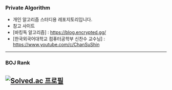 ### Private Algorithm
- 개인 알고리즘 스터디용 레포지토리입니다.
- 참고 사이트
 - [바킹독 알고리즘] : https://blog.encrypted.gg/
 - [한국외국어대학교 컴퓨터공학부 신찬수 교수님] : https://www.youtube.com/c/ChanSuShin
---
### BOJ Rank
[![Solved.ac 프로필](http://mazassumnida.wtf/api/v2/generate_badge?boj=shg0102kr)](https://solved.ac/shg0102kr)
---
